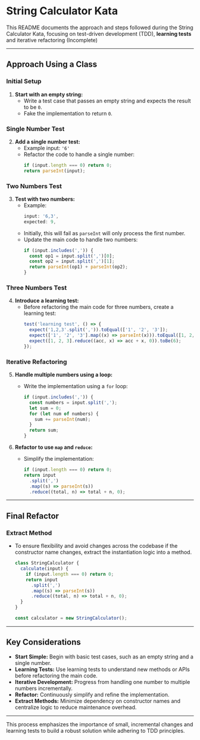 # String Calculator Kata

This README documents the approach and steps followed during the String Calculator Kata, focusing on test-driven development (TDD), **learning tests** and iterative refactoring (Incomplete)

---

## Approach Using a Class

### Initial Setup

1. **Start with an empty string:**
   - Write a test case that passes an empty string and expects the result to be `0`.
   - Fake the implementation to return `0`.

### Single Number Test

2. **Add a single number test:**
   - Example input: `'6'`
   - Refactor the code to handle a single number:
     ```javascript
     if (input.length === 0) return 0;
     return parseInt(input);
     ```

### Two Numbers Test

3. **Test with two numbers:**
   - Example:
     ```javascript
     input: '6,3',
     expected: 9,
     ```
   - Initially, this will fail as `parseInt` will only process the first number.
   - Update the main code to handle two numbers:
     ```javascript
     if (input.includes(',')) {
       const op1 = input.split(',')[0];
       const op2 = input.split(',')[1];
       return parseInt(op1) + parseInt(op2);
     }
     ```

### Three Numbers Test

4. **Introduce a learning test:**
   - Before refactoring the main code for three numbers, create a learning test:
     ```javascript
     test('learning test', () => {
       expect('1,2,3'.split(',')).toEqual(['1', '2', '3']);
       expect(['1', '2', '3'].map((x) => parseInt(x))).toEqual([1, 2, 3]);
       expect([1, 2, 3].reduce((acc, x) => acc + x, 0)).toBe(6);
     });
     ```

### Iterative Refactoring

5. **Handle multiple numbers using a loop:**

   - Write the implementation using a `for` loop:
     ```javascript
     if (input.includes(',')) {
       const numbers = input.split(',');
       let sum = 0;
       for (let num of numbers) {
         sum += parseInt(num);
       }
       return sum;
     }
     ```

6. **Refactor to use `map` and `reduce`:**
   - Simplify the implementation:
     ```javascript
     if (input.length === 0) return 0;
     return input
       .split(',')
       .map((s) => parseInt(s))
       .reduce((total, n) => total + n, 0);
     ```

---

## Final Refactor

### Extract Method

- To ensure flexibility and avoid changes across the codebase if the constructor name changes, extract the instantiation logic into a method.

  ```javascript
  class StringCalculator {
    calculate(input) {
      if (input.length === 0) return 0;
      return input
        .split(',')
        .map((s) => parseInt(s))
        .reduce((total, n) => total + n, 0);
    }
  }

  const calculator = new StringCalculator();
  ```

---

## Key Considerations

- **Start Simple:** Begin with basic test cases, such as an empty string and a single number.
- **Learning Tests:** Use learning tests to understand new methods or APIs before refactoring the main code.
- **Iterative Development:** Progress from handling one number to multiple numbers incrementally.
- **Refactor:** Continuously simplify and refine the implementation.
- **Extract Methods:** Minimize dependency on constructor names and centralize logic to reduce maintenance overhead.

---

This process emphasizes the importance of small, incremental changes and learning tests to build a robust solution while adhering to TDD principles.
